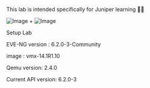 This lab is intended specifically for Juniper learning 📒📡

![Image](https://github.com/user-attachments/assets/0e0b75da-574a-4d56-b112-1f64d6b1b8d3) + ![Image](https://github.com/user-attachments/assets/cafc25ec-b41b-4edf-991a-ed2124b08974)

Setup Lab 

EVE-NG version : 6.2.0-3-Community

image          : vmx-14.1R1.10

Qemu version: 2.4.0

Current API version: 6.2.0-3



